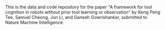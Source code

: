 This is the data and code repository for the paper "A framework for tool cognition in robots without prior tool learning or observation" by Keng Peng Tee, Samuel Cheong, Jun Li, and Ganesh Gowrishankar, submitted to Nature Machine Intelligence.
